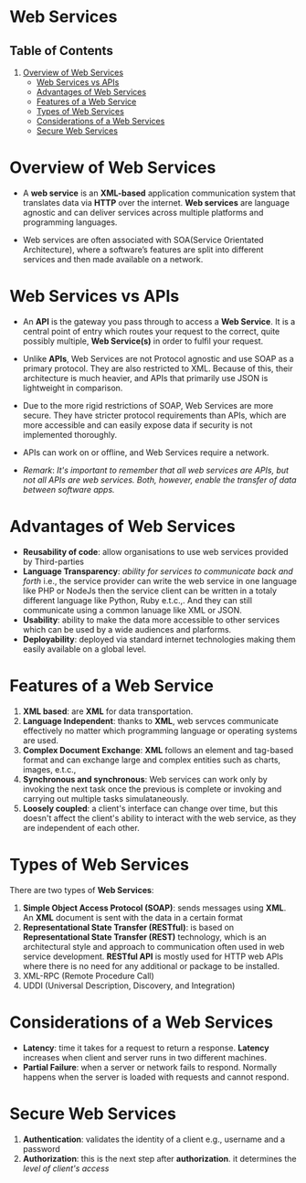 # Web Services

## Table of Contents
1. [Overview of Web Services](#Overview-of-Web-Services)
    - [Web Services vs APIs](#Web-Services-vs-APIs)
    - [Advantages of Web Services](#Advantages-of-Web-Services)
    - [Features of a Web Service](#Features-of-a-Web-Service)
    - [Types of Web Services](#Types-of-Web-Services)
    - [Considerations of a Web Services](#Considerations-of-a-Web-Services)
    - [Secure Web Services](#Secure-Web-Services)

# Overview of Web Services
* A __web service__ is an __XML-based__ application communication system that translates data via __HTTP__ over the internet. __Web services__ are language agnostic and can deliver services across multiple platforms and programming languages.

* Web services are often associated with SOA(Service Orientated Architecture), where a software’s features are split into different services and then made available on a network.

# Web Services vs APIs
* An __API__ is the gateway you pass through to access a __Web Service__. It is a central point of entry which routes your request to the correct, quite possibly multiple, __Web Service(s)__ in order to fulfil your request.

* Unlike __APIs__, Web Services are not Protocol agnostic and use SOAP as a primary protocol. They are also restricted to XML. Because of this, their architecture is much heavier, and APIs that primarily use JSON is lightweight in comparison.

* Due to the more rigid restrictions of SOAP, Web Services are more secure. They have stricter protocol requirements than APIs, which are more accessible and can easily expose data if security is not implemented thoroughly.

* APIs can work on or offline, and Web Services require a network.

* _Remark_: _It's important to remember that all web services are APIs, but not all APIs are web services. Both, however, enable the transfer of data between software apps._

# Advantages of Web Services
* __Reusability of code__: allow organisations to use web services provided by Third-parties
* __Language Transparency__: _ability for services to communicate back and forth_ i.e., the service provider can write the web service in one language like PHP or NodeJs then the service client can be written in a totaly different language like Python, Ruby e.t.c.,. And they can still communicate using a common lanuage like XML or JSON.
* __Usability__: ability to make the data more accessible to other services which can be used by a wide audiences and plarforms.
* __Deployability__: deployed via standard internet technologies making them easily available on a global level.

# Features of a Web Service
1. __XML based__: are __XML__ for data transportation. 
2. __Language Independent__: thanks to __XML__, web servces communicate effectively no matter  which programming language or operating systems are used.
3. __Complex Document Exchange__: __XML__ follows an element and tag-based format and can exchange large and complex entities such as charts, images, e.t.c.,
4. __Synchronous and synchronous__: Web services can work only by invoking the next task once the previous is complete or invoking and carrying out multiple tasks simulataneously.
5. __Loosely coupled__: a client's interface can change over time, but this doesn't affect the client's ability to interact with the web service, as they are independent of each other.

# Types of Web Services
There are two types of __Web Services__:
1. __Simple Object Access Protocol (SOAP)__: sends messages using __XML__. An __XML__ document is sent with the data in a certain format
2. __Representational State Transfer (RESTful)__: is based on __Representational State Transfer (REST)__ technology, which is an architectural style and approach to communication often used in web service development. __RESTful API__ is mostly used for HTTP web APIs where there is no need for any additional or package to be installed.
3. XML-RPC (Remote Procedure Call)
4. UDDI (Universal Description, Discovery, and Integration)

# Considerations of a Web Services
* __Latency__: time it takes for a request to return a response. __Latency__ increases when client and server runs in two different machines.
* __Partial Failure__: when a server or network fails to respond. Normally happens when the server is loaded with requests and cannot respond.

# Secure Web Services
1. __Authentication__: validates the identity of a client e.g., username and a password
2. __Authorization__: this is the next step after __authorization__. it determines the _level of client's access_ 